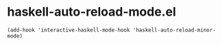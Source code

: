 # haskell-auto-reload-mode.el

``` emacs-lisp
(add-hook 'interactive-haskell-mode-hook 'haskell-auto-reload-minor-mode)
```

